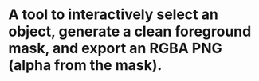# A tool to interactively select an object, generate a clean foreground mask, and export an RGBA PNG (alpha from the mask).
